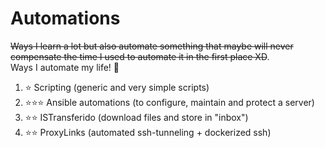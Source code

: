 # Automations
~~Ways I learn a lot but also automate something that maybe will never compensate the time I used to automate it in the first place XD~~. <br/>
Ways I automate my life! 🤖 <br/>

1. ⭐ Scripting (generic and very simple scripts)
2. ⭐⭐⭐ Ansible automations (to configure, maintain and protect a server)
3. ⭐⭐ ISTransferido (download files and store in "inbox")
4. ⭐⭐ ProxyLinks (automated ssh-tunneling + dockerized ssh)
